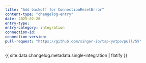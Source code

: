 ```yaml
---
title: "Add backoff for ConnectionResetError"
content-type: "changelog-entry"
date: 2025-02-26
entry-type: 
entry-category: integration
connection-id: 
connection-version: 
pull-request: "https://github.com/singer-io/tap-yotpo/pull/59"
---
```

{{ site.data.changelog.metadata.single-integration | flatify }}